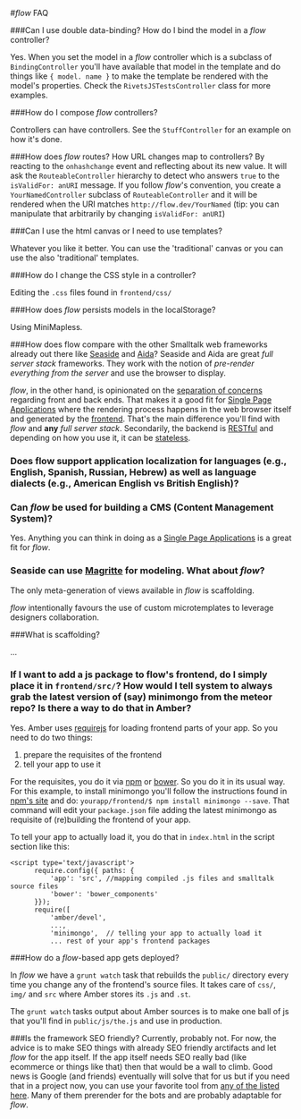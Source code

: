#*flow* FAQ

###Can I use double data-binding? How do I bind the model in a *flow* controller? 

Yes. When you set the model in a *flow* controller which is a subclass of `BindingController` you'll have available that model in the template and do things like `{ model. name }` to make the template be rendered with the model's properties. Check the `RivetsJSTestsController` class for more examples.

###How do I compose *flow* controllers?

Controllers can have controllers. See the `StuffController` for an example on how it's done.

###How does *flow* routes? How URL changes map to controllers?
By reacting to the `onhashchange` event and reflecting about its new value. It will ask the `RouteableController` hierarchy to detect who answers `true` to the `isValidFor: anURI` message. If you follow *flow*'s convention, you create a `YourNamedController` subclass of `RouteableController` and it will be rendered when the URI matches `http://flow.dev/YourNamed` (tip: you can manipulate that arbitrarily by changing  `isValidFor: anURI`)

###Can I use the html canvas or I need to use templates?

Whatever you like it better. You can use the 'traditional' canvas or you can use the also 'traditional' templates. 

###How do I change the CSS style in a controller?

Editing the `.css` files found in `frontend/css/`

###How does *flow* persists models in the localStorage?

Using MiniMapless.

###How does flow compare with the other Smalltalk web frameworks already out there like [Seaside](http://seaside.st/) and [Aida](http://www.aidaweb.si/)?
Seaside and Aida are great *full server stack* frameworks. They work with the notion of *pre-render everything from the server* and use the browser to display. 

*flow*, in the other hand, is opinionated on the [separation of concerns](http://en.wikipedia.org/wiki/Separation_of_concerns) regarding front and back ends. That makes it a good fit for [Single Page Applications](http://en.wikipedia.org/wiki/Single-page_application) where the rendering process happens in the web browser itself and generated by the [frontend](http://en.wikipedia.org/wiki/Front_and_back_ends). That's the main difference you'll find with *flow* and **any** *full server stack*. Secondarily, the backend is [RESTful](http://en.wikipedia.org/wiki/Representational_state_transfer) and depending on how you use it, it can be [stateless](http://en.wikipedia.org/wiki/Stateless_protocol).


### Does flow support application localization for languages (e.g., English, Spanish, Russian, Hebrew) as well as language dialects (e.g., American English vs British English)?

### Can *flow* be used for building a CMS (Content Management System)?

Yes. Anything you can think in doing as a [Single Page Applications](http://en.wikipedia.org/wiki/Single-page_application) is a great fit for *flow*.

### Seaside can use [Magritte](https://code.google.com/p/magritte-metamodel/) for modeling. What about *flow*?
The only meta-generation of views available in *flow* is scaffolding. 

*flow* intentionally favours the use of custom microtemplates to leverage designers collaboration. 

###What is scaffolding?

...

### If I want to add a js package to flow's frontend, do I simply place it in `frontend/src/`? How would I tell system to always grab the latest version of (say) minimongo from the meteor repo? Is there a way to do that in Amber?
Yes. Amber uses [requirejs](http://requirejs.org/) for loading frontend parts of your app. So you need to do two things:

1. prepare the requisites of the frontend
2. tell your app to use it

For the requisites, you do it via [npm](https://www.npmjs.org) or [bower](http://bower.io/). So you do it in its usual way. For this example, to install minimongo you'll follow the instructions found in [npm's site](https://www.npmjs.org/package/minimongo) and do: `yourapp/frontend/$ npm install minimongo --save`. That command will edit your `package.json` file adding the latest minimongo as requisite of (re)building the frontend of your app.

To tell your app to actually load it, you do that in `index.html` in the script section like this:

```
<script type='text/javascript'>
      require.config({ paths: {
          'app': 'src', //mapping compiled .js files and smalltalk source files
          'bower': 'bower_components'
      }});
      require([
          'amber/devel',
          ...,
          'minimongo',  // telling your app to actually load it
          ... rest of your app's frontend packages
```
###How do a *flow*-based app gets deployed?

In *flow* we have a `grunt watch` task that rebuilds the `public/` directory every time you change any of the frontend's source files. It takes care of `css/`, `img/` and `src` where Amber stores its `.js` and `.st`. 

The `grunt watch` tasks output about Amber sources is to make one ball of js that you'll find in `public/js/the.js` and use in production.

###Is the framework SEO friendly?
Currently, probably not. For now, the advice is to make SEO things with already SEO friendly arctifacts and let *flow* for the app itself. If the app itself needs SEO really bad (like ecommerce or things like that) then that would be a wall to climb. Good news is Google (and friends) eventually will solve that for us but if you need that in a project now, you can use your favorite tool from [any of the listed here](https://www.google.com/search?q=angular+seo&oq=angular+seo&aqs=chrome..69i57j0l5.2531j0j7&sourceid=chrome&es_sm=91&ie=UTF-8#q=angular+seo). Many of them prerender for the bots and are probably adaptable for *flow*.
